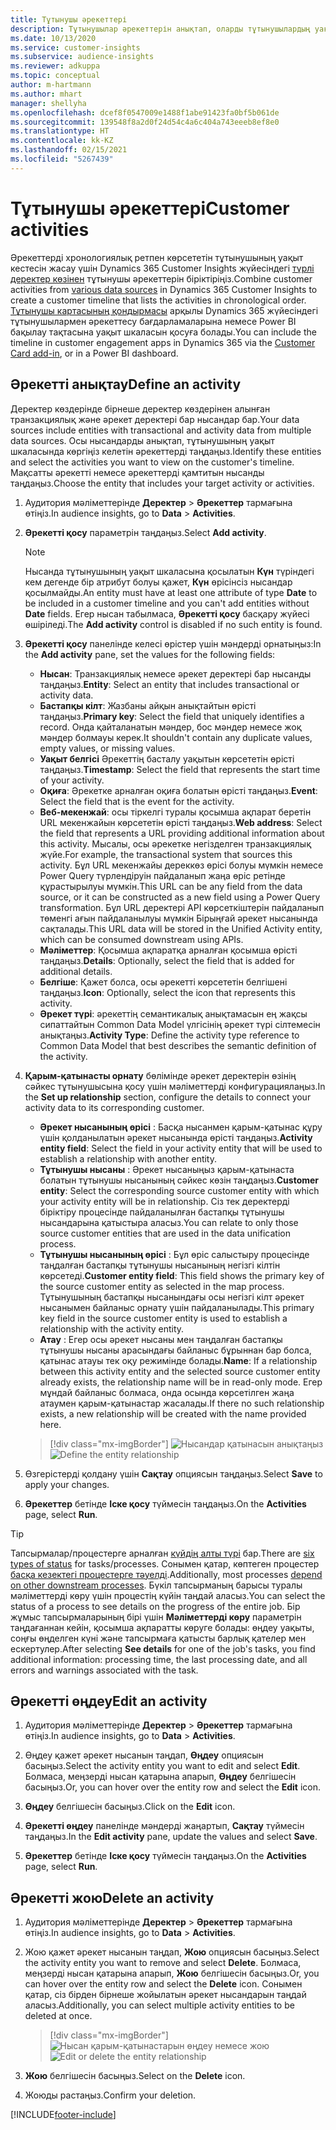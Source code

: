 ```yaml
---
title: Тұтынушы әрекеттері
description: Тұтынушылар әрекеттерін анықтап, оларды тұтынушылардың уақыт кестесінде қарап шығыңыз.
ms.date: 10/13/2020
ms.service: customer-insights
ms.subservice: audience-insights
ms.reviewer: adkuppa
ms.topic: conceptual
author: m-hartmann
ms.author: mhart
manager: shellyha
ms.openlocfilehash: dcef8f0547009e1488f1abe91423fa0bf5b061de
ms.sourcegitcommit: 139548f8a2d0f24d54c4a6c404a743eeeb8ef8e0
ms.translationtype: HT
ms.contentlocale: kk-KZ
ms.lasthandoff: 02/15/2021
ms.locfileid: "5267439"
---
```

# <a name="customer-activities"></a><span data-ttu-id="1e36f-103">Тұтынушы әрекеттері</span><span class="sxs-lookup"><span data-stu-id="1e36f-103">Customer activities</span></span>

<span data-ttu-id="1e36f-104">Әрекеттерді хронологиялық ретпен көрсететін тұтынушының уақыт кестесін жасау үшін Dynamics 365 Customer Insights жүйесіндегі [түрлі деректер көзінен](data-sources.md) тұтынушы әрекеттерін біріктіріңіз.</span><span class="sxs-lookup"><span data-stu-id="1e36f-104">Combine customer activities from [various data sources](data-sources.md) in Dynamics 365 Customer Insights to create a customer timeline that lists the activities in chronological order.</span></span> <span data-ttu-id="1e36f-105">[Тұтынушы картасының қондырмасы](customer-card-add-in.md) арқылы Dynamics 365 жүйесіндегі тұтынушылармен әрекеттесу бағдарламаларына немесе Power BI бақылау тақтасына уақыт шкаласын қосуға болады.</span><span class="sxs-lookup"><span data-stu-id="1e36f-105">You can include the timeline in customer engagement apps in Dynamics 365 via the [Customer Card add-in](customer-card-add-in.md), or in a Power BI dashboard.</span></span>

## <a name="define-an-activity"></a><span data-ttu-id="1e36f-106">Әрекетті анықтау</span><span class="sxs-lookup"><span data-stu-id="1e36f-106">Define an activity</span></span>

<span data-ttu-id="1e36f-107">Деректер көздерінде бірнеше деректер көздерінен алынған транзакциялық және әрекет деректері бар нысандар бар.</span><span class="sxs-lookup"><span data-stu-id="1e36f-107">Your data sources include entities with transactional and activity data from multiple data sources.</span></span> <span data-ttu-id="1e36f-108">Осы нысандарды анықтап, тұтынушының уақыт шкаласында көргіңіз келетін әрекеттерді таңдаңыз.</span><span class="sxs-lookup"><span data-stu-id="1e36f-108">Identify these entities and select the activities you want to view on the customer's timeline.</span></span> <span data-ttu-id="1e36f-109">Мақсатты әрекетті немесе әрекеттерді қамтитын нысанды таңдаңыз.</span><span class="sxs-lookup"><span data-stu-id="1e36f-109">Choose the entity that includes your target activity or activities.</span></span>

1. <span data-ttu-id="1e36f-110">Аудитория мәліметтерінде **Деректер** > **Әрекеттер** тармағына өтіңіз.</span><span class="sxs-lookup"><span data-stu-id="1e36f-110">In audience insights, go to **Data** > **Activities**.</span></span>

1. <span data-ttu-id="1e36f-111">**Әрекетті қосу** параметрін таңдаңыз.</span><span class="sxs-lookup"><span data-stu-id="1e36f-111">Select **Add activity**.</span></span>

   > [!NOTE]
   > <span data-ttu-id="1e36f-112">Нысанда тұтынушының уақыт шкаласына қосылатын **Күн** түріндегі кем дегенде бір атрибут болуы қажет, **Күн** өрісінсіз нысандар қосылмайды.</span><span class="sxs-lookup"><span data-stu-id="1e36f-112">An entity must have at least one attribute of type **Date** to be included in a customer timeline and you can't add entities without **Date** fields.</span></span> <span data-ttu-id="1e36f-113">Егер нысан табылмаса, **Әрекетті қосу** басқару жүйесі өшіріледі.</span><span class="sxs-lookup"><span data-stu-id="1e36f-113">The **Add activity** control is disabled if no such entity is found.</span></span>

1. <span data-ttu-id="1e36f-114">**Әрекетті қосу** панелінде келесі өрістер үшін мәндерді орнатыңыз:</span><span class="sxs-lookup"><span data-stu-id="1e36f-114">In the **Add activity** pane, set the values for the following fields:</span></span>

   - <span data-ttu-id="1e36f-115">**Нысан**: Транзакциялық немесе әрекет деректері бар нысанды таңдаңыз.</span><span class="sxs-lookup"><span data-stu-id="1e36f-115">**Entity**: Select an entity that includes transactional or activity data.</span></span>
   - <span data-ttu-id="1e36f-116">**Бастапқы кілт**: Жазбаны айқын анықтайтын өрісті таңдаңыз.</span><span class="sxs-lookup"><span data-stu-id="1e36f-116">**Primary key**: Select the field that uniquely identifies a record.</span></span> <span data-ttu-id="1e36f-117">Онда қайталанатын мәндер, бос мәндер немесе жоқ мәндер болмауы керек.</span><span class="sxs-lookup"><span data-stu-id="1e36f-117">It shouldn't contain any duplicate values, empty values, or missing values.</span></span>
   - <span data-ttu-id="1e36f-118">**Уақыт белгісі**  Әрекеттің басталу уақытын көрсететін өрісті таңдаңыз.</span><span class="sxs-lookup"><span data-stu-id="1e36f-118">**Timestamp**: Select the field that represents the start time of your activity.</span></span>
   - <span data-ttu-id="1e36f-119">**Оқиға**: Әрекетке арналған оқиға болатын өрісті таңдаңыз.</span><span class="sxs-lookup"><span data-stu-id="1e36f-119">**Event**: Select the field that is the event for the activity.</span></span>
   - <span data-ttu-id="1e36f-120">**Веб-мекенжай**: осы тіркелгі туралы қосымша ақпарат беретін URL мекенжайын көрсететін өрісті таңдаңыз.</span><span class="sxs-lookup"><span data-stu-id="1e36f-120">**Web address**: Select the field that represents a URL providing additional information about this activity.</span></span> <span data-ttu-id="1e36f-121">Мысалы, осы әрекетке негізделген транзакциялық жүйе.</span><span class="sxs-lookup"><span data-stu-id="1e36f-121">For example, the transactional system that sources this activity.</span></span> <span data-ttu-id="1e36f-122">Бұл URL мекенжайы дереккөз өрісі болуы мүмкін немесе Power Query түрлендіруін пайдаланып жаңа өріс ретінде құрастырылуы мүмкін.</span><span class="sxs-lookup"><span data-stu-id="1e36f-122">This URL can be any field from the data source, or it can be constructed as a new field using a Power Query transformation.</span></span> <span data-ttu-id="1e36f-123">Бұл URL деректері API көрсеткіштерін пайдаланып төменгі ағын пайдаланылуы мүмкін Бірыңғай әрекет нысанында сақталады.</span><span class="sxs-lookup"><span data-stu-id="1e36f-123">This URL data will be stored in the Unified Activity entity, which can be consumed downstream using APIs.</span></span>
   - <span data-ttu-id="1e36f-124">**Мәліметтер**: Қосымша ақпаратқа арналған қосымша өрісті таңдаңыз.</span><span class="sxs-lookup"><span data-stu-id="1e36f-124">**Details**: Optionally, select the field that is added for additional details.</span></span>
   - <span data-ttu-id="1e36f-125">**Белгіше**: Қажет болса, осы әрекетті көрсететін белгішені таңдаңыз.</span><span class="sxs-lookup"><span data-stu-id="1e36f-125">**Icon**: Optionally, select the icon that represents this activity.</span></span>
   - <span data-ttu-id="1e36f-126">**Әрекет түрі**: әрекеттің семантикалық анықтамасын ең жақсы сипаттайтын Common Data Model үлгісінің әрекет түрі сілтемесін анықтаңыз.</span><span class="sxs-lookup"><span data-stu-id="1e36f-126">**Activity Type**: Define the activity type reference to Common Data Model that best describes the semantic definition of the activity.</span></span>

1. <span data-ttu-id="1e36f-127">**Қарым-қатынасты орнату** бөлімінде әрекет деректерін өзінің сәйкес тұтынушысына қосу үшін мәліметтерді конфигурациялаңыз.</span><span class="sxs-lookup"><span data-stu-id="1e36f-127">In the **Set up relationship** section, configure the details to connect your activity data to its corresponding customer.</span></span>

    - <span data-ttu-id="1e36f-128">**Әрекет нысанының өрісі** : Басқа нысанмен қарым-қатынас құру үшін қолданылатын әрекет нысанында өрісті таңдаңыз.</span><span class="sxs-lookup"><span data-stu-id="1e36f-128">**Activity entity field**: Select the field in your activity entity that will be used to establish a relationship with another entity.</span></span>
    - <span data-ttu-id="1e36f-129">**Тұтынушы нысаны** : Әрекет нысаныңыз қарым-қатынаста болатын тұтынушы нысанының сәйкес көзін таңдаңыз.</span><span class="sxs-lookup"><span data-stu-id="1e36f-129">**Customer entity**: Select the corresponding source customer entity with which your activity entity will be in relationship.</span></span> <span data-ttu-id="1e36f-130">Сіз тек деректерді біріктіру процесінде пайдаланылған бастапқы тұтынушы нысандарына қатыстыра аласыз.</span><span class="sxs-lookup"><span data-stu-id="1e36f-130">You can relate to only those source customer entities that are used in the data unification process.</span></span>
    - <span data-ttu-id="1e36f-131">**Тұтынушы нысанының өрісі** : Бұл өріс салыстыру процесінде таңдалған бастапқы тұтынушы нысанының негізгі кілтін көрсетеді.</span><span class="sxs-lookup"><span data-stu-id="1e36f-131">**Customer entity field**: This field shows the primary key of the source customer entity as selected in the map process.</span></span> <span data-ttu-id="1e36f-132">Тұтынушының бастапқы нысанындағы осы негізгі кілт әрекет нысанымен байланыс орнату үшін пайдаланылады.</span><span class="sxs-lookup"><span data-stu-id="1e36f-132">This primary key field in the source customer entity is used to establish a relationship with the activity entity.</span></span>
    - <span data-ttu-id="1e36f-133">**Атау** : Егер осы әрекет нысаны мен таңдалған бастапқы тұтынушы нысаны арасындағы байланыс бұрыннан бар болса, қатынас атауы тек оқу режимінде болады.</span><span class="sxs-lookup"><span data-stu-id="1e36f-133">**Name**: If a relationship between this activity entity and the selected source customer entity already exists, the relationship name will be in read-only mode.</span></span> <span data-ttu-id="1e36f-134">Егер мұндай байланыс болмаса, онда осында көрсетілген жаңа атаумен қарым-қатынастар жасалады.</span><span class="sxs-lookup"><span data-stu-id="1e36f-134">If there no such relationship exists, a new relationship will be created with the name provided here.</span></span>
   
   > [!div class="mx-imgBorder"]
   > <span data-ttu-id="1e36f-135">![Нысандар қатынасын анықтаңыз](media/activities-entities-define.png "Нысан қатынасын анықтаңыз")</span><span class="sxs-lookup"><span data-stu-id="1e36f-135">![Define the entity relationship](media/activities-entities-define.png "Define the entity relationship")</span></span>

1. <span data-ttu-id="1e36f-136">Өзгерістерді қолдану үшін **Сақтау** опциясын таңдаңыз.</span><span class="sxs-lookup"><span data-stu-id="1e36f-136">Select **Save** to apply your changes.</span></span>

1. <span data-ttu-id="1e36f-137">**Әрекеттер** бетінде **Іске қосу** түймесін таңдаңыз.</span><span class="sxs-lookup"><span data-stu-id="1e36f-137">On the **Activities** page, select **Run**.</span></span>

> [!TIP]
> <span data-ttu-id="1e36f-138">Тапсырмалар/процестерге арналған [күйдің алты түрі](system.md#status-types) бар.</span><span class="sxs-lookup"><span data-stu-id="1e36f-138">There are [six types of status](system.md#status-types) for tasks/processes.</span></span> <span data-ttu-id="1e36f-139">Сонымен қатар, көптеген процестер [басқа кезектегі процестерге тәуелді](system.md#refresh-policies).</span><span class="sxs-lookup"><span data-stu-id="1e36f-139">Additionally, most processes [depend on other downstream processes](system.md#refresh-policies).</span></span> <span data-ttu-id="1e36f-140">Бүкіл тапсырманың барысы туралы мәліметтерді көру үшін процестің күйін таңдай аласыз.</span><span class="sxs-lookup"><span data-stu-id="1e36f-140">You can select the status of a process to see details on the progress of the entire job.</span></span> <span data-ttu-id="1e36f-141">Бір жұмыс тапсырмаларының бірі үшін **Мәліметтерді көру** параметрін таңдағаннан кейін, қосымша ақпаратты көруге болады: өңдеу уақыты, соңғы өңделген күні және тапсырмаға қатысты барлық қателер мен ескертулер.</span><span class="sxs-lookup"><span data-stu-id="1e36f-141">After selecting **See details** for one of the job's tasks, you find additional information: processing time, the last processing date, and all errors and warnings associated with the task.</span></span>

## <a name="edit-an-activity"></a><span data-ttu-id="1e36f-142">Әрекетті өңдеу</span><span class="sxs-lookup"><span data-stu-id="1e36f-142">Edit an activity</span></span>

1. <span data-ttu-id="1e36f-143">Аудитория мәліметтерінде **Деректер** > **Әрекеттер** тармағына өтіңіз.</span><span class="sxs-lookup"><span data-stu-id="1e36f-143">In audience insights, go to **Data** > **Activities**.</span></span>

2. <span data-ttu-id="1e36f-144">Өңдеу қажет әрекет нысанын таңдап, **Өңдеу** опциясын басыңыз.</span><span class="sxs-lookup"><span data-stu-id="1e36f-144">Select the activity entity you want to edit and select **Edit**.</span></span> <span data-ttu-id="1e36f-145">Болмаса, меңзерді нысан қатарына апарып, **Өңдеу** белгішесін басыңыз.</span><span class="sxs-lookup"><span data-stu-id="1e36f-145">Or, you can hover over the entity row and select the **Edit** icon.</span></span>

3. <span data-ttu-id="1e36f-146">**Өңдеу** белгішесін басыңыз.</span><span class="sxs-lookup"><span data-stu-id="1e36f-146">Click on the **Edit** icon.</span></span>

4. <span data-ttu-id="1e36f-147">**Әрекетті өңдеу** панелінде мәндерді жаңартып, **Сақтау** түймесін таңдаңыз.</span><span class="sxs-lookup"><span data-stu-id="1e36f-147">In the **Edit activity** pane, update the values and select **Save**.</span></span>

5. <span data-ttu-id="1e36f-148">**Әрекеттер** бетінде **Іске қосу** түймесін таңдаңыз.</span><span class="sxs-lookup"><span data-stu-id="1e36f-148">On the **Activities** page, select **Run**.</span></span>

## <a name="delete-an-activity"></a><span data-ttu-id="1e36f-149">Әрекетті жою</span><span class="sxs-lookup"><span data-stu-id="1e36f-149">Delete an activity</span></span>

1. <span data-ttu-id="1e36f-150">Аудитория мәліметтерінде **Деректер** > **Әрекеттер** тармағына өтіңіз.</span><span class="sxs-lookup"><span data-stu-id="1e36f-150">In audience insights, go to **Data** > **Activities**.</span></span>

2. <span data-ttu-id="1e36f-151">Жою қажет әрекет нысанын таңдап, **Жою** опциясын басыңыз.</span><span class="sxs-lookup"><span data-stu-id="1e36f-151">Select the activity entity you want to remove and select **Delete**.</span></span> <span data-ttu-id="1e36f-152">Болмаса, меңзерді нысан қатарына апарып, **Жою** белгішесін басыңыз.</span><span class="sxs-lookup"><span data-stu-id="1e36f-152">Or, you can hover over the entity row and select the **Delete** icon.</span></span> <span data-ttu-id="1e36f-153">Сонымен қатар, сіз бірден бірнеше жойылатын әрекет нысандарын таңдай аласыз.</span><span class="sxs-lookup"><span data-stu-id="1e36f-153">Additionally, you can select multiple activity entities to be deleted at once.</span></span>
   > [!div class="mx-imgBorder"]
   > <span data-ttu-id="1e36f-154">![Нысан қарым-қатынастарын өңдеу немесе жою](media/activities-entities-edit-delete.png "Нысан қарым-қатынастарын өңдеу немесе жою")</span><span class="sxs-lookup"><span data-stu-id="1e36f-154">![Edit or delete the entity relationship](media/activities-entities-edit-delete.png "Edit or delete the entity relationship")</span></span>

3. <span data-ttu-id="1e36f-155">**Жою** белгішесін басыңыз.</span><span class="sxs-lookup"><span data-stu-id="1e36f-155">Select on the **Delete** icon.</span></span>

4. <span data-ttu-id="1e36f-156">Жоюды растаңыз.</span><span class="sxs-lookup"><span data-stu-id="1e36f-156">Confirm your deletion.</span></span>


[!INCLUDE[footer-include](../includes/footer-banner.md)]